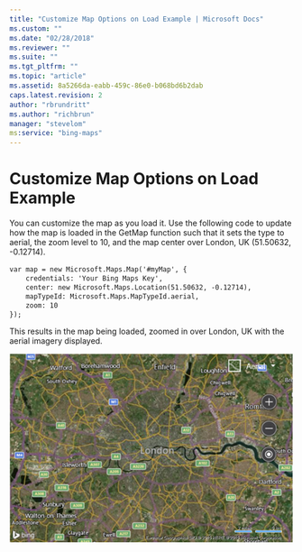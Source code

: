 ```yaml
---
title: "Customize Map Options on Load Example | Microsoft Docs"
ms.custom: ""
ms.date: "02/28/2018"
ms.reviewer: ""
ms.suite: ""
ms.tgt_pltfrm: ""
ms.topic: "article"
ms.assetid: 8a5266da-eabb-459c-86e0-b068bd6b2dab
caps.latest.revision: 2
author: "rbrundritt"
ms.author: "richbrun"
manager: "stevelom"
ms:service: "bing-maps"
---
```

# Customize Map Options on Load Example
You can customize the map as you load it. Use the following code to update how the map is loaded in the GetMap function such that it sets the type to aerial, the zoom level to 10, and the map center over London, UK (51.50632, -0.12714).

```
var map = new Microsoft.Maps.Map('#myMap', {
    credentials: 'Your Bing Maps Key',
    center: new Microsoft.Maps.Location(51.50632, -0.12714),
    mapTypeId: Microsoft.Maps.MapTypeId.aerial,
    zoom: 10
});
```

This results in the map being loaded, zoomed in over London, UK with the aerial imagery displayed.

![London Aerial Sample Image](../v8-web-control/media/bmv8-customizemapoptionsonload-londonaerial.png)

